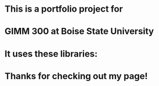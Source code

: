 # This is a portfolio project for 
# GIMM 300 at Boise State University
# 
# It uses these libraries:
#
# Thanks for checking out my page!
